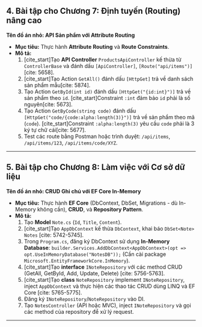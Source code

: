 ## 4. Bài tập cho Chương 7: Định tuyến (Routing) nâng cao

**Tên đồ án nhỏ: API Sản phẩm với Attribute Routing**

* **Mục tiêu:** Thực hành **Attribute Routing** và **Route Constraints**.
* **Mô tả:**
    1.  [cite_start]Tạo **API Controller** `ProductsApiController` kế thừa từ `ControllerBase` và đánh dấu `[ApiController]`, `[Route("api/items")]`[cite: 5658].
    2.  [cite_start]Tạo Action `GetAll()` đánh dấu `[HttpGet]` trả về danh sách sản phẩm mẫu[cite: 5874].
    3.  Tạo Action `GetById(int id)` đánh dấu `[HttpGet("{id:int}")]` trả về sản phẩm theo `id`. [cite_start]Constraint `:int` đảm bảo `id` phải là số nguyên[cite: 5673].
    4.  Tạo Action `GetByCode(string code)` đánh dấu `[HttpGet("code/{code:alpha:length(3)}")]` trả về sản phẩm theo mã (`code`). [cite_start]Constraint `:alpha:length(3)` yêu cầu `code` phải là 3 ký tự chữ cái[cite: 5677].
    5.  Test các route bằng Postman hoặc trình duyệt: `/api/items`, `/api/items/123`, `/api/items/code/XYZ`.

---

## 5. Bài tập cho Chương 8: Làm việc với Cơ sở dữ liệu

**Tên đồ án nhỏ: CRUD Ghi chú với EF Core In-Memory**

* **Mục tiêu:** Thực hành **EF Core** (DbContext, DbSet, Migrations - dù In-Memory không cần), **CRUD**, và **Repository Pattern**.
* **Mô tả:**
    1.  Tạo **Model** `Note.cs` (`Id`, `Title`, `Content`).
    2.  [cite_start]Tạo `AppDbContext` kế thừa `DbContext`, khai báo `DbSet<Note> Notes` [cite: 5742-5745].
    3.  Trong `Program.cs`, đăng ký DbContext sử dụng **In-Memory Database**: `builder.Services.AddDbContext<AppDbContext>(opt => opt.UseInMemoryDatabase("NotesDB"));` (Cần cài package `Microsoft.EntityFrameworkCore.InMemory`).
    4.  [cite_start]Tạo **interface** `INoteRepository` với các method CRUD (GetAll, GetById, Add, Update, Delete) [cite: 5756-5763].
    5.  [cite_start]Tạo **class** `NoteRepository` implement `INoteRepository`, inject `AppDbContext` và thực hiện các thao tác CRUD dùng LINQ và EF Core [cite: 5765-5775].
    6.  Đăng ký `INoteRepository`/`NoteRepository` vào DI.
    7.  Tạo `NotesController` (API hoặc MVC), inject `INoteRepository` và gọi các method của repository để xử lý request.

---
